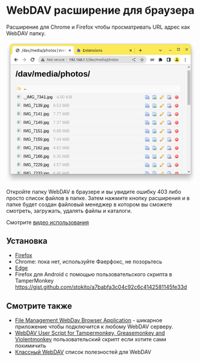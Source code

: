 # WebDAV расширение для браузера
Расширение для Chrome и Firefox чтобы просматривать URL адрес как WebDAV папку.

![скриншот](screenshot.png)

Откройте папку WebDAV в браузере и вы увидите ошибку 403 либо просто список файлов в папке.
Затем нажмите кнопку расширения и в папке будет создан файловый менеджер в котором вы сможете смотреть, загружать, удалять файлы и каталоги.

Смотрите [видео использования](usage.gif) 

## Установка
* [Firefox](https://addons.mozilla.org/en-US/firefox/addon/webdav-browser/)
* Chrome: пока нет, используйте Фаерфокс, не позорьтесь
* [Edge](https://microsoftedge.microsoft.com/addons/detail/webdav-browser/eombekfdnaaaakejkpdncleghmfmmjfo)
* Firefox для Android с помощью пользовательского скрипта в TamperMonkey https://gist.github.com/stokito/a7babfa3c04c92c6c4142581145fe33d

## Смотрите также
* [File Management WebDav Browser Application](https://chromewebstore.google.com/detail/file-management-webdav/famepaffkmmhdefbapbadnniioekdppm) - шикарное приложение чтобы подключится к любому WebDAV серверу.
* [WebDAV User Script for Tampermonkey, Greasemonkey and Violentmonkey](https://gist.github.com/stokito/a7babfa3c04c92c6c4142581145fe33d) пользовательский скрипт если хотите сами похимичить
* [Классный WebDAV](https://github.com/stokito/awesome-webdav) список полезностей для WebDAV
